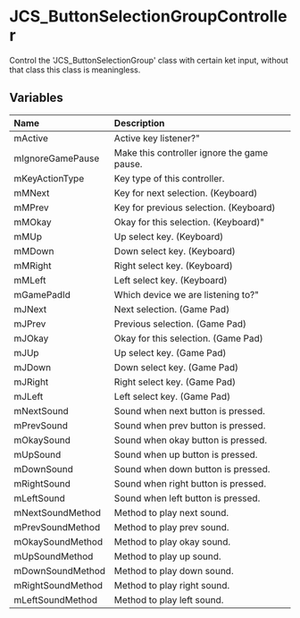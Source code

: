 # JCS_ButtonSelectionGroupController

Control the 'JCS_ButtonSelectionGroup' class with certain ket input,
without that class this class is meaningless.

## Variables

| Name | Description |
|:---|:---|
| mActive | Active key listener?" |
| mIgnoreGamePause | Make this controller ignore the game pause. |
| mKeyActionType | Key type of this controller. |
| mMNext | Key for next selection. (Keyboard) |
| mMPrev | Key for previous selection. (Keyboard) |
| mMOkay | Okay for this selection. (Keyboard)" |
| mMUp | Up select key. (Keyboard) |
| mMDown | Down select key. (Keyboard) |
| mMRight | Right select key. (Keyboard) |
| mMLeft | Left select key. (Keyboard) |
| mGamePadId | Which device we are listening to?" |
| mJNext | Next selection. (Game Pad) |
| mJPrev | Previous selection. (Game Pad) |
| mJOkay | Okay for this selection. (Game Pad) |
| mJUp | Up select key. (Game Pad) |
| mJDown | Down select key. (Game Pad) |
| mJRight | Right select key. (Game Pad) |
| mJLeft | Left select key. (Game Pad) |
| mNextSound | Sound when next button is pressed. |
| mPrevSound | Sound when prev button is pressed. |
| mOkaySound | Sound when okay button is pressed. |
| mUpSound | Sound when up button is pressed. |
| mDownSound | Sound when down button is pressed. |
| mRightSound | Sound when right button is pressed. |
| mLeftSound | Sound when left button is pressed. |
| mNextSoundMethod | Method to play next sound. |
| mPrevSoundMethod | Method to play prev sound. |
| mOkaySoundMethod | Method to play okay sound. |
| mUpSoundMethod | Method to play up sound. |
| mDownSoundMethod | Method to play down sound. |
| mRightSoundMethod | Method to play right sound. |
| mLeftSoundMethod | Method to play left sound. |
